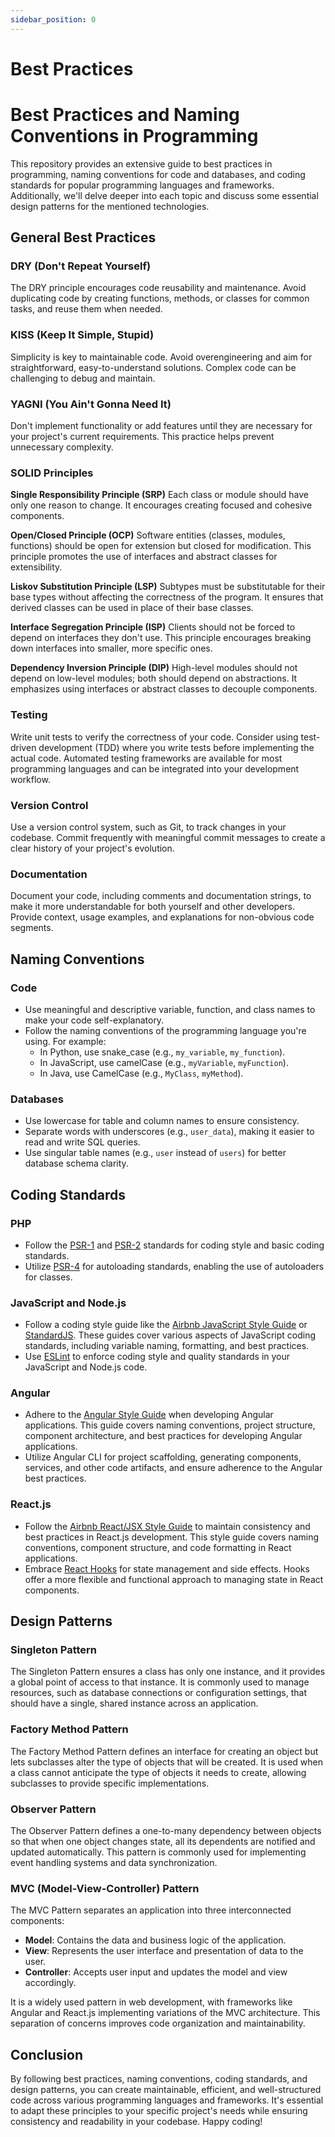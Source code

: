 ```yaml
---
sidebar_position: 0
---
```


# Best Practices

# Best Practices and Naming Conventions in Programming


This repository provides an extensive guide to best practices in programming, naming conventions for code and databases, and coding standards for popular programming languages and frameworks. Additionally, we'll delve deeper into each topic and discuss some essential design patterns for the mentioned technologies.

## General Best Practices

### DRY (Don't Repeat Yourself)
The DRY principle encourages code reusability and maintenance. Avoid duplicating code by creating functions, methods, or classes for common tasks, and reuse them when needed.

### KISS (Keep It Simple, Stupid)
Simplicity is key to maintainable code. Avoid overengineering and aim for straightforward, easy-to-understand solutions. Complex code can be challenging to debug and maintain.

### YAGNI (You Ain't Gonna Need It)
Don't implement functionality or add features until they are necessary for your project's current requirements. This practice helps prevent unnecessary complexity.

### SOLID Principles

**Single Responsibility Principle (SRP)**
Each class or module should have only one reason to change. It encourages creating focused and cohesive components.

**Open/Closed Principle (OCP)**
Software entities (classes, modules, functions) should be open for extension but closed for modification. This principle promotes the use of interfaces and abstract classes for extensibility.

**Liskov Substitution Principle (LSP)**
Subtypes must be substitutable for their base types without affecting the correctness of the program. It ensures that derived classes can be used in place of their base classes.

**Interface Segregation Principle (ISP)**
Clients should not be forced to depend on interfaces they don't use. This principle encourages breaking down interfaces into smaller, more specific ones.

**Dependency Inversion Principle (DIP)**
High-level modules should not depend on low-level modules; both should depend on abstractions. It emphasizes using interfaces or abstract classes to decouple components.

### Testing
Write unit tests to verify the correctness of your code. Consider using test-driven development (TDD) where you write tests before implementing the actual code. Automated testing frameworks are available for most programming languages and can be integrated into your development workflow.

### Version Control
Use a version control system, such as Git, to track changes in your codebase. Commit frequently with meaningful commit messages to create a clear history of your project's evolution.

### Documentation
Document your code, including comments and documentation strings, to make it more understandable for both yourself and other developers. Provide context, usage examples, and explanations for non-obvious code segments.

## Naming Conventions

### Code
- Use meaningful and descriptive variable, function, and class names to make your code self-explanatory.
- Follow the naming conventions of the programming language you're using. For example:
    - In Python, use snake_case (e.g., `my_variable`, `my_function`).
    - In JavaScript, use camelCase (e.g., `myVariable`, `myFunction`).
    - In Java, use CamelCase (e.g., `MyClass`, `myMethod`).

### Databases
- Use lowercase for table and column names to ensure consistency.
- Separate words with underscores (e.g., `user_data`), making it easier to read and write SQL queries.
- Use singular table names (e.g., `user` instead of `users`) for better database schema clarity.

## Coding Standards

### PHP

- Follow the [PSR-1](https://www.php-fig.org/psr/psr-1/) and [PSR-2](https://www.php-fig.org/psr/psr-2/) standards for coding style and basic coding standards.
- Utilize [PSR-4](https://www.php-fig.org/psr/psr-4/) for autoloading standards, enabling the use of autoloaders for classes.

### JavaScript and Node.js

- Follow a coding style guide like the [Airbnb JavaScript Style Guide](https://github.com/airbnb/javascript) or [StandardJS](https://standardjs.com/). These guides cover various aspects of JavaScript coding standards, including variable naming, formatting, and best practices.
- Use [ESLint](https://eslint.org/) to enforce coding style and quality standards in your JavaScript and Node.js code.

### Angular

- Adhere to the [Angular Style Guide](https://angular.io/guide/styleguide) when developing Angular applications. This guide covers naming conventions, project structure, component architecture, and best practices for developing Angular applications.
- Utilize Angular CLI for project scaffolding, generating components, services, and other code artifacts, and ensure adherence to the Angular best practices.

### React.js

- Follow the [Airbnb React/JSX Style Guide](https://github.com/airbnb/javascript/tree/master/react) to maintain consistency and best practices in React.js development. This style guide covers naming conventions, component structure, and code formatting in React applications.
- Embrace [React Hooks](https://reactjs.org/docs/hooks-intro.html) for state management and side effects. Hooks offer a more flexible and functional approach to managing state in React components.

## Design Patterns

### Singleton Pattern

The Singleton Pattern ensures a class has only one instance, and it provides a global point of access to that instance. It is commonly used to manage resources, such as database connections or configuration settings, that should have a single, shared instance across an application.

### Factory Method Pattern

The Factory Method Pattern defines an interface for creating an object but lets subclasses alter the type of objects that will be created. It is used when a class cannot anticipate the type of objects it needs to create, allowing subclasses to provide specific implementations.

### Observer Pattern

The Observer Pattern defines a one-to-many dependency between objects so that when one object changes state, all its dependents are notified and updated automatically. This pattern is commonly used for implementing event handling systems and data synchronization.

### MVC (Model-View-Controller) Pattern

The MVC Pattern separates an application into three interconnected components:

- **Model**: Contains the data and business logic of the application.
- **View**: Represents the user interface and presentation of data to the user.
- **Controller**: Accepts user input and updates the model and view accordingly.

It is a widely used pattern in web development, with frameworks like Angular and React.js implementing variations of the MVC architecture. This separation of concerns improves code organization and maintainability.

## Conclusion

By following best practices, naming conventions, coding standards, and design patterns, you can create maintainable, efficient, and well-structured code across various programming languages and frameworks. It's essential to adapt these principles to your specific project's needs while ensuring consistency and readability in your codebase. Happy coding!

